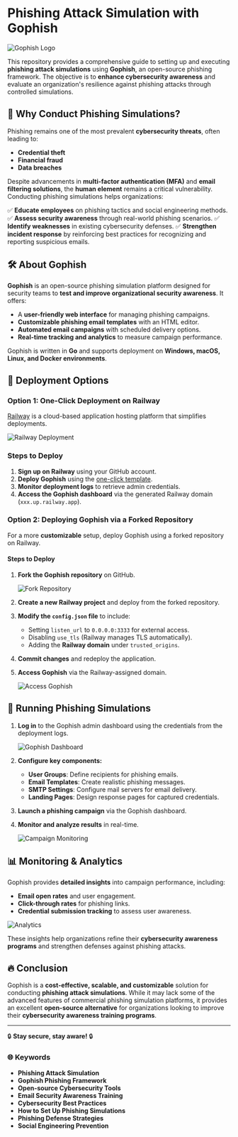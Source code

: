 # Phishing Attack Simulation with Gophish

![Gophish Logo](images/Aspose.Words.0146a2c1-24ea-4e7c-82f0-c7fc27024e69.001.png)

This repository provides a comprehensive guide to setting up and executing **phishing attack simulations** using **Gophish**, an open-source phishing framework. The objective is to **enhance cybersecurity awareness** and evaluate an organization's resilience against phishing attacks through controlled simulations.

## 🚀 Why Conduct Phishing Simulations?

Phishing remains one of the most prevalent **cybersecurity threats**, often leading to:

- **Credential theft**
- **Financial fraud**
- **Data breaches**

Despite advancements in **multi-factor authentication (MFA)** and **email filtering solutions**, the **human element** remains a critical vulnerability. Conducting phishing simulations helps organizations:

✅ **Educate employees** on phishing tactics and social engineering methods.
✅ **Assess security awareness** through real-world phishing scenarios.
✅ **Identify weaknesses** in existing cybersecurity defenses.
✅ **Strengthen incident response** by reinforcing best practices for recognizing and reporting suspicious emails.

## 🛠 About Gophish

**Gophish** is an open-source phishing simulation platform designed for security teams to **test and improve organizational security awareness**. It offers:

- A **user-friendly web interface** for managing phishing campaigns.
- **Customizable phishing email templates** with an HTML editor.
- **Automated email campaigns** with scheduled delivery options.
- **Real-time tracking and analytics** to measure campaign performance.

Gophish is written in **Go** and supports deployment on **Windows, macOS, Linux, and Docker environments**.

## 📌 Deployment Options

### Option 1: One-Click Deployment on Railway

[Railway](https://railway.app/) is a cloud-based application hosting platform that simplifies deployments.

![Railway Deployment](images/Aspose.Words.0146a2c1-24ea-4e7c-82f0-c7fc27024e69.002.jpeg)

### Steps to Deploy

1. **Sign up on Railway** using your GitHub account.
2. **Deploy Gophish** using the [one-click template](https://railway.app/).
3. **Monitor deployment logs** to retrieve admin credentials.
4. **Access the Gophish dashboard** via the generated Railway domain (`xxx.up.railway.app`).

### Option 2: Deploying Gophish via a Forked Repository

For a more **customizable** setup, deploy Gophish using a forked repository on Railway.

#### Steps to Deploy

1. **Fork the Gophish repository** on GitHub.

   ![Fork Repository](images/Aspose.Words.0146a2c1-24ea-4e7c-82f0-c7fc27024e69.004.jpeg)

2. **Create a new Railway project** and deploy from the forked repository.
3. **Modify the `config.json` file** to include:
   - Setting `listen_url` to `0.0.0.0:3333` for external access.
   - Disabling `use_tls` (Railway manages TLS automatically).
   - Adding the **Railway domain** under `trusted_origins`.
4. **Commit changes** and redeploy the application.
5. **Access Gophish** via the Railway-assigned domain.

   ![Access Gophish](images/Aspose.Words.0146a2c1-24ea-4e7c-82f0-c7fc27024e69.005.jpeg)

## 🎯 Running Phishing Simulations

1. **Log in** to the Gophish admin dashboard using the credentials from the deployment logs.

   ![Gophish Dashboard](images/Aspose.Words.0146a2c1-24ea-4e7c-82f0-c7fc27024e69.006.jpeg)

2. **Configure key components:**
   - **User Groups**: Define recipients for phishing emails.
   - **Email Templates**: Create realistic phishing messages.
   - **SMTP Settings**: Configure mail servers for email delivery.
   - **Landing Pages**: Design response pages for captured credentials.

3. **Launch a phishing campaign** via the Gophish dashboard.
4. **Monitor and analyze results** in real-time.

   ![Campaign Monitoring](images/Aspose.Words.0146a2c1-24ea-4e7c-82f0-c7fc27024e69.007.jpeg)

## 📊 Monitoring & Analytics

Gophish provides **detailed insights** into campaign performance, including:

- **Email open rates** and user engagement.
- **Click-through rates** for phishing links.
- **Credential submission tracking** to assess user awareness.

![Analytics](images/Aspose.Words.0146a2c1-24ea-4e7c-82f0-c7fc27024e69.008.jpeg)

These insights help organizations refine their **cybersecurity awareness programs** and strengthen defenses against phishing attacks.

## 🔥 Conclusion

Gophish is a **cost-effective, scalable, and customizable** solution for conducting **phishing attack simulations**. While it may lack some of the advanced features of commercial phishing simulation platforms, it provides an excellent **open-source alternative** for organizations looking to improve their **cybersecurity awareness training programs**.

---

🔒 **Stay secure, stay aware!** 🔒

### 🌐 Keywords

- **Phishing Attack Simulation**
- **Gophish Phishing Framework**
- **Open-source Cybersecurity Tools**
- **Email Security Awareness Training**
- **Cybersecurity Best Practices**
- **How to Set Up Phishing Simulations**
- **Phishing Defense Strategies**
- **Social Engineering Prevention**

